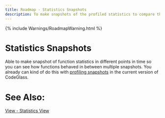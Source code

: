 ```yaml
---
title: Roadmap - Statistics Snapshots
description: To make snapshots of the profiled statistics to compare them to different statistics snapshots.
---
```

{% include Warnings/RoadmapWarning.html %}

# Statistics Snapshots
Able to make snapshot of function statistics in different points in time so you can see how functions behaved in between multiple snapshots.
You already can kind of do this with [profiling snapshots](../features/ProfilingSnapshots.md) in the current version of CodeGlass.


# See Also:
[View - Statistics View](../views/ApplicationInstanceDockWindow/StatisticsWindow.md)
